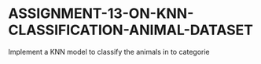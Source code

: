 # ASSIGNMENT-13-ON-KNN-CLASSIFICATION-ANIMAL-DATASET

Implement a KNN model to classify the animals in to categorie
